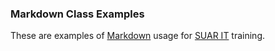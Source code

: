 ### Markdown Class Examples

These are examples of [Markdown](http://daringfireball.net/projects/markdown/) usage for [SUAR IT](http://suarit.uncc.edu) training. 